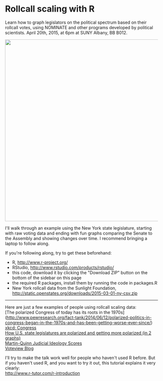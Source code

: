 # Rollcall scaling with R

Learn how to graph legislators on the political spectrum based on their rollcall votes, using NOMINATE and other programs developed by political scientists. April 20th, 2015, at 6pm at SUNY Albany, BB B012. 

<p align="center">
<img src="https://raw.githubusercontent.com/wmay/rollcall_scaling_intro/master/House_Clean_Bill_DHS_Funding.png" alt="" width="600px">
</p>

I'll walk through an example using the New York state legislature, starting with raw voting data and ending with fun graphs comparing the Senate to the Assembly and showing changes over time. I recommend bringing a laptop to follow along.

If you're following along, try to get these beforehand:
- R, http://www.r-project.org/
- RStudio, http://www.rstudio.com/products/rstudio/
- this code, download it by clicking the "Download ZIP" button on the bottom of the sidebar on this page
- the required R packages, install them by running the code in packages.R
- New York rollcall data from the Sunlight Foundation, http://static.openstates.org/downloads/2015-03-01-ny-csv.zip

---

Here are just a few examples of people using rollcall scaling data:  
[The polarized Congress of today has its roots in the 1970s] (http://www.pewresearch.org/fact-tank/2014/06/12/polarized-politics-in-congress-began-in-the-1970s-and-has-been-getting-worse-ever-since/)  
[xkcd: Congress](https://xkcd.com/1127/)  
[How U.S. state legislatures are polarized and getting more polarized (in 2 graphs)](http://www.washingtonpost.com/blogs/monkey-cage/wp/2014/01/14/how-u-s-state-legislatures-are-polarized-and-getting-more-polarized-in-2-graphs/)  
[Martin-Quinn Judicial Ideology Scores](http://mqscores.berkeley.edu/index.php)  
[Voteview Blog](https://voteviewblog.wordpress.com/)  


I'll try to make the talk work well for people who haven't used R before. But if you haven't used R, and you want to try it out, this tutorial explains it very clearly:  
http://www.r-tutor.com/r-introduction
